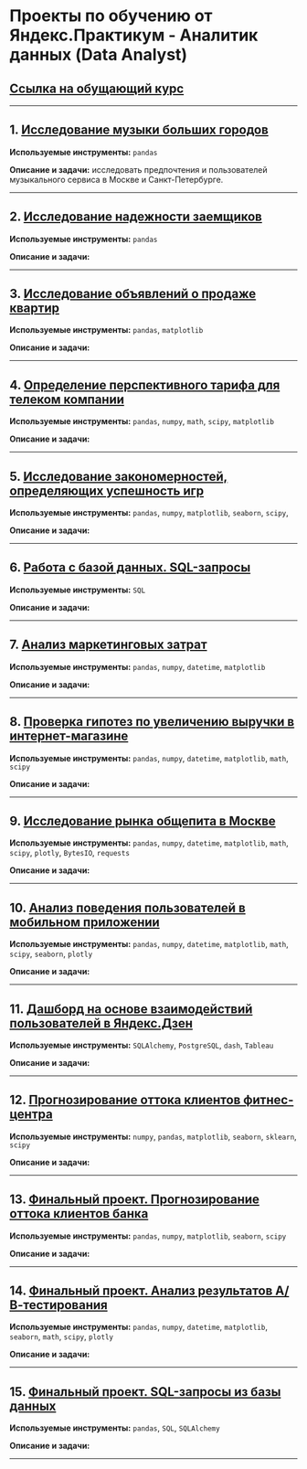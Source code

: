 # Проекты по обучению от Яндекс.Практикум - Аналитик данных (Data Analyst)
## [Ссылка на обущающий курс](https://practicum.yandex.ru/data-analyst/)
---
## 1. [Исследование музыки больших городов](https://github.com/Greg029/Yandex.Praktikum_Data_analytics/tree/main/01_Music)

**Используемые инструменты:** `pandas`

**Описание и задачи:** исследовать предпочтения и пользователей музыкального сервиса в Москве и Санкт-Петербурге.

---
## 2. [Исследование надежности заемщиков](https://github.com/Greg029/Yandex.Praktikum_Data_analytics/tree/main/02_Bank_credit_scoring)

**Используемые инструменты:** `pandas`

**Описание и задачи:** 

---
## 3. [Исследование объявлений о продаже квартир](https://github.com/Greg029/Yandex.Praktikum_Data_analytics/tree/main/03_Real_estate_spb)

**Используемые инструменты:** `pandas`, `matplotlib`

**Описание и задачи:** 

---
## 4. [Определение перспективного тарифа для телеком компании](https://github.com/Greg029/Yandex.Praktikum_Data_analytics/tree/main/04_Telecom_tariff)

**Используемые инструменты:** `pandas`, `numpy`, `math`, `scipy`, `matplotlib`

**Описание и задачи:** 

---
## 5. [Исследование закономерностей, определяющих успешность игр](https://github.com/Greg029/Yandex.Praktikum_Data_analytics/tree/main/05_Games)

**Используемые инструменты:** `pandas`, `numpy`, `matplotlib`, `seaborn`, `scipy`, 

**Описание и задачи:** 

---
## 6. [Работа с базой данных. SQL-запросы](https://github.com/Greg029/Yandex.Praktikum_Data_analytics/tree/main/06_Sql_invest)

**Используемые инструменты:** `SQL`

**Описание и задачи:** 

---
## 7. [Анализ маркетинговых затрат](https://github.com/Greg029/Yandex.Praktikum_Data_analytics/tree/main/07_Marketing)

**Используемые инструменты:** `pandas`, `numpy`, `datetime`, `matplotlib` 

**Описание и задачи:** 

---
## 8. [Проверка гипотез по увеличению выручки в интернет-магазине](https://github.com/Greg029/Yandex.Praktikum_Data_analytics/tree/main/08_Ab_test_internet_store)

**Используемые инструменты:** `pandas`, `numpy`, `datetime`, `matplotlib`, `math`, `scipy`

**Описание и задачи:** 

---
## 9. [Исследование рынка общепита в Москве](https://github.com/Greg029/Yandex.Praktikum_Data_analytics/tree/main/09_Cafe_msk)

**Используемые инструменты:** `pandas`, `numpy`, `datetime`, `matplotlib`, `math`, `scipy`, `plotly`, `BytesIO`, `requests`

**Описание и задачи:** 

---
## 10. [Анализ поведения пользователей в мобильном приложении](https://github.com/Greg029/Yandex.Praktikum_Data_analytics/tree/main/10_Ab_test_sales_funnel)

**Используемые инструменты:** `pandas`, `numpy`, `datetime`, `matplotlib`, `math`, `scipy`, `seaborn`,  `plotly`

**Описание и задачи:** 

---
## 11. [Дашборд на основе взаимодействий пользователей в Яндекс.Дзен](https://github.com/Greg029/Yandex.Praktikum_Data_analytics/tree/main/11_Automatization)

**Используемые инструменты:** `SQLAlchemy`, `PostgreSQL`, `dash`, `Tableau`

**Описание и задачи:** 

---
## 12. [Прогнозирование оттока клиентов фитнес-центра](https://github.com/Greg029/Yandex.Praktikum_Data_analytics/tree/main/12_Fitness_clients)

**Используемые инструменты:** `numpy`, `pandas`, `matplotlib`, `seaborn`, `sklearn`, `scipy`

**Описание и задачи:** 

---
## 13. [Финальный проект. Прогнозирование оттока клиентов банка](https://github.com/Greg029/Yandex.Praktikum_Data_analytics/tree/main/13_Final_project_bank)

**Используемые инструменты:** `pandas`, `numpy`, `matplotlib`, `seaborn`, `scipy` 

**Описание и задачи:** 

---
## 14. [Финальный проект. Анализ результатов А/В-тестирования](https://github.com/Greg029/Yandex.Praktikum_Data_analytics/tree/main/14_Final_project_ab_test)

**Используемые инструменты:** `pandas`, `numpy`, `datetime`, `matplotlib`, `seaborn`, `math`, `scipy`, `plotly` 

**Описание и задачи:** 

---
## 15. [Финальный проект. SQL-запросы из базы данных](https://github.com/Greg029/Yandex.Praktikum_Data_analytics/tree/main/15_Final_project_sql)

**Используемые инструменты:** `pandas`, `SQL`, `SQLAlchemy`

**Описание и задачи:** 

---
